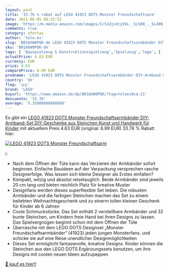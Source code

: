 ```yaml
---
layout: post
title: '33.76 % rabat auf LEGO 41923 DOTS Monster Freundschaftsarm'
date: 2021-06-05 08:33:52
image: 'https://m.media-amazon.com/images/I/51djvdcyVUL._SL500_._SL400_.jpg'
comments: true
category: ofertas
author: 'tole.es'
slug: 'B01AXW8PQK-de LEGO 41923 DOTS Monster Freundschaftsarmbänder DIY-...'
sku: 'B01AXW8PQK-de'
tags: [ 'Bauspielzeug & Konstruktionsspielzeug','Spielzeug','lego', ]
actualPrice: 4.63 EUR
currency: EUR
price: 4.63
comparePrice: 6.99 EUR
prodname: 'LEGO 41923 DOTS Monster Freundschaftsarmbänder DIY-Armband-Set  DIY-Geschenke aus Steinchen  Kunst und Handwerk für Kinder'
country: 'de'
flag: '🇩🇪'
brand: 'LEGO'
buyurl: 'https://www.amazon.de/dp/B01AXW8PQK/?tag=tolees0ca-21'
descuento: '33.76'
average: '5.35888888888889'
---
```


Es gibt ein [LEGO 41923 DOTS Monster Freundschaftsarmbänder DIY-Armband-Set  DIY-Geschenke aus Steinchen  Kunst und Handwerk für Kinder](https://www.amazon.de/dp/B01AXW8PQK/?tag=tolees0ca-21) mit aktuellem Preis 4.63 EUR (original: 6.99 EUR) 33.76 % Rabatt hier:

[![LEGO 41923 DOTS Monster Freundschaftsarm](https://m.media-amazon.com/images/I/51djvdcyVUL._SL500_._SL400_.jpg)](https://www.amazon.de/dp/B01AXW8PQK/?tag=tolees0ca-21)

ℹ️:

- Nach dem Öffnen der Tüte kann das Verzieren der Armbänder sofort beginnen. Einfache Bauideen auf der Verpackung versprechen rasche Designerfolge. Was lassen sich kleine Designer als Erstes einfallen?
- Kompakt, witzig und absolut reisetauglich. Beide Armbänder sind jeweils 20 cm lang und bieten reichlich Platz für kreative Muster
- Designfans werden dieses superflexible Set lieben. Die robusten Armbänder und die farbigen Steinchen machen das Set zu einem beliebten Weihnachtsgeschenk und zu einerm tollen kleinen Geschenk für Kinder ab 6 Jahren
- Coole Schmuckstücke. Das Set enthält 2 verstellbare Armbänder und 32 bunte Steinchen, um Kindern freie Hand bei ihren Designs zu lassen. Das Spielvergnügen beginnt schon mit dem Öffnen der Tüte
- Überrasche mit dem LEGO DOTS Designset „Monster Freundschaftsarmbänder“ (41923) jeden jungen Monsterfans. und schicke sie auf eine Reise unendlicher Designmöglichkeiten
- Dieses Set ermöglicht fantasievolle, kreative Designs. Kinder können die Steinchen aus den LEGO DOTS Ergänzungssets benutzen, um ihre Designs mit coolen neuen Ideen aufzupeppen

[🛒 kauf es hier!!](https://www.amazon.de/dp/B01AXW8PQK/?tag=tolees0ca-21)
